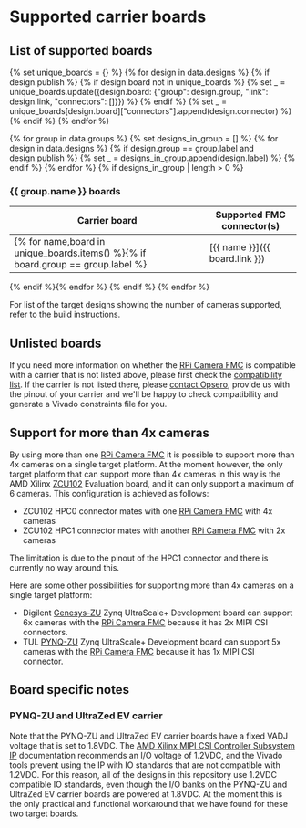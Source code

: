 # Supported carrier boards

## List of supported boards

{% set unique_boards = {} %}
{% for design in data.designs %}
    {% if design.publish %}
        {% if design.board not in unique_boards %}
            {% set _ = unique_boards.update({design.board: {"group": design.group, "link": design.link, "connectors": []}}) %}
        {% endif %}
        {% set _ = unique_boards[design.board]["connectors"].append(design.connector) %}
    {% endif %}
{% endfor %}

{% for group in data.groups %}
    {% set designs_in_group = [] %}
    {% for design in data.designs %}
        {% if design.group == group.label and design.publish %}
            {% set _ = designs_in_group.append(design.label) %}
        {% endif %}
    {% endfor %}
    {% if designs_in_group | length > 0 %}
### {{ group.name }} boards

| Carrier board       | Supported FMC connector(s)    |
|---------------------|--------------|
{% for name,board in unique_boards.items() %}{% if board.group == group.label %}| [{{ name }}]({{ board.link }}) | {% for connector in board.connectors %}{{ connector }} {% endfor %} |
{% endif %}{% endfor %}
{% endif %}
{% endfor %}

For list of the target designs showing the number of cameras supported, refer to the build instructions.

## Unlisted boards

If you need more information on whether the [RPi Camera FMC] is compatible with a carrier that is not 
listed above, please first check the [compatibility list]. If the carrier is not listed there, please 
[contact Opsero], provide us with the pinout of your carrier and we'll be happy to check compatibility 
and generate a Vivado constraints file for you.

## Support for more than 4x cameras

By using more than one [RPi Camera FMC] it is possible to support more than 4x cameras on a single
target platform. At the moment however, the only target platform that can support more than 4x cameras 
in this way is the AMD Xilinx [ZCU102] Evaluation board, and it can only support a maximum of 6
cameras. This configuration is achieved as follows:

* ZCU102 HPC0 connector mates with one [RPi Camera FMC] with 4x cameras
* ZCU102 HPC1 connector mates with another [RPi Camera FMC] with 2x cameras

The limitation is due to the pinout of the HPC1 connector and there is currently no way around this.

Here are some other possibilities for supporting more than 4x cameras on a single target platform:

* Digilent [Genesys-ZU] Zynq UltraScale+ Development board can support 6x cameras with the 
  [RPi Camera FMC] because it has 2x MIPI CSI connectors.
* TUL [PYNQ-ZU] Zynq UltraScale+ Development board can support 5x cameras with the [RPi Camera FMC] 
  because it has 1x MIPI CSI connector.

## Board specific notes

### PYNQ-ZU and UltraZed EV carrier

Note that the PYNQ-ZU and UltraZed EV carrier boards have a fixed VADJ voltage that is set to 1.8VDC. The 
[AMD Xilinx MIPI CSI Controller Subsystem IP] documentation recommends an I/O voltage of 1.2VDC, and the 
Vivado tools prevent using the IP with IO standards that are not compatible with 1.2VDC. For this reason,
all of the designs in this repository use 1.2VDC compatible IO standards, even though the I/O banks on the 
PYNQ-ZU and UltraZed EV carrier boards are powered at 1.8VDC. At the moment this is the only practical and
functional workaround that we have found for these two target boards.


[contact Opsero]: https://opsero.com/contact-us
[RPi Camera FMC]: https://camerafmc.com/docs/rpi-camera-fmc/overview/
[compatibility list]: https://camerafmc.com/docs/rpi-camera-fmc/compatibility/
[AMD Xilinx MIPI CSI Controller Subsystem IP]: https://docs.xilinx.com/r/en-US/pg202-mipi-dphy

[ZCU102]: https://www.xilinx.com/zcu102
[Genesys-ZU]: https://digilent.com/shop/genesys-zu-zynq-ultrascale-mpsoc-development-board
[PYNQ-ZU]: https://www.amd.com/en/corporate/university-program/aup-boards/pynq-zu.html
